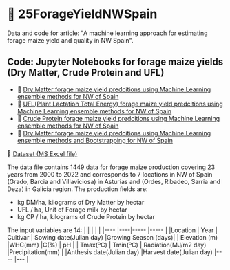 # 🌽 25ForageYieldNWSpain
Data and code for article: "A machine learning approach for estimating forage maize yield and quality in NW Spain".

## Code: Jupyter Notebooks for forage maize yields (Dry Matter, Crude Protein and UFL)

* 📙 [Dry Matter forage maize yield predcitions using Machine Learning ensemble methods for NW of Spain](https://github.com/sgcortes/25ForageYieldNWSpain/blob/main/V7_DM_RFR_LGBM_XGB_OPTUNA_SHAP_PERMU_kgDM_RAD_Dia_Export.ipynb)
* 📙 [UFL(Plant Lactation Total Energy) forage maize yield predcitions using Machine Learning ensemble methods for NW of Spain](https://github.com/sgcortes/25ForageYieldNWSpain/blob/main/V7_UFL_RFR_LGBM_XGB_OPTUNA_SHAP_PERMU_kgDM_RAD_Dia_Export.ipynb)
* 📙 [Crude Protein forage maize yield predcitions using Machine Learning ensemble methods for NW of Spain](https://github.com/sgcortes/25ForageYieldNWSpain/blob/main/V7_CP_RFR_LGBM_XGB_OPTUNA_SHAP_PERMU_kgDM_RAD_Dia_Export.ipynb)
* 📙 [Dry Matter forage maize yield predcitions using Machine Learning ensemble methods and Bootstrapping for NW of Spain](https://github.com/sgcortes/25ForageYieldNWSpain/blob/main/V8_BoostrappingRFR_LGBM_XGB_OPTUNA_SHAP_PERMU_kgDM_RAD_Dia_Export.ipynb)

📅 [Dataset (MS Excel file)](https://github.com/sgcortes/25ForageYieldNWSpain/blob/6cec3334f8163dfc43892384b56c27ee7168ea92/260324_ENG_MaizeForageSpainNWwtYearRadDay.xlsx)

The data file contains 1449 data for forage maize production covering 23 years from 2000 to 2022 and corresponds to 7 locations in NW of Spain (Grado, Barcia and Villaviciosa) in Asturias and (Ordes, Ribadeo, Sarria and Deza) in Galicia region. 
The production fields are: 
  * kg DM/ha, kilograms of Dry Matter by hectar 
  * UFL / ha, Unit of Forage milk by hectar
  * kg CP / ha, kilograms of Crude Protein by hectar

The input variables are 14:
|   	|   	|   	|   	|
|---- |----|-----	|----- |
|Location   	| Year  	| Cultivar 	| Sowing date(Julian day) |Growing Season (days)|
| Elevation (m)  	|WHC(mm)   	|C(%)    	| pH  	|
| Tmax(ºC)  	| Tmin(ºC)  	| Radiation(MJ/m2 day)  	|Precipitation(mm)   	|
|Anthesis date(Julian day) |Harvest date(Julian day) |---- |---  | 
